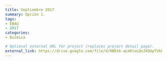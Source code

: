 ```yaml
---
title: Septiembre 2017
summary: Opción 1.
tags:
- EBAU
- 2017
categories:
- Química

# Optional external URL for project (replaces project detail page).
external_link: https://drive.google.com/file/d/0B6t6-aLmKtoLQnJXOUpTVkE1STQ/view
---
```

